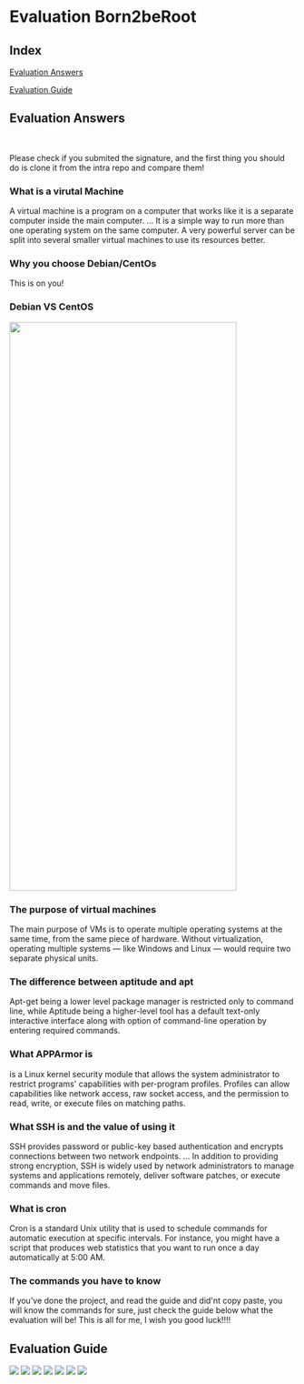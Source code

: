 <h1> Evaluation Born2beRoot</h1>

<h2> Index </h2>
<p><a href="#Evaluation">
   Evaluation Answers
</a></p>
<p><a href="#EvaScript">
   Evaluation Guide
</a></p>

<h2 id="Evaluation">Evaluation Answers</h2>
</br>
<p> Please check if you submited the signature, and the first thing you should do is clone it from the intra repo and compare them!</p>
<h3> What is a virutal Machine</h3>
<p> A virtual machine is a program on a computer that works like it is a separate computer inside the main computer. ... It is a simple way to run more than one operating system on the same computer. A very powerful server can be split into several smaller virtual machines to use its resources better.</p>
<h3> Why you choose Debian/CentOs</h3>
<p> This is on you!</p>
<h3> Debian VS CentOS</h3>
<p> <img src="https://1gbits.com/uploads/tinymce/Suno/2021/01/26/60103c3a61497-debian-vs-centos-infograph.png" width="400px" height="1000px"></p>
<h3> The purpose of virtual machines</h3>
<p> The main purpose of VMs is to operate multiple operating systems at the same time, from the same piece of hardware. Without virtualization, operating multiple systems — like Windows and Linux — would require two separate physical units.</p>
<h3> The difference between aptitude and apt</h3>
<p> Apt-get being a lower level package manager is restricted only to command line, while Aptitude being a higher-level tool has a default text-only interactive interface along with option of command-line operation by entering required commands.</p>
<h3> What APPArmor is</h3>
<p> is a Linux kernel security module that allows the system administrator to restrict programs' capabilities with per-program profiles. Profiles can allow capabilities like network access, raw socket access, and the permission to read, write, or execute files on matching paths.</p>
<h3> What SSH is and the value of using it</h3>
<p> SSH provides password or public-key based authentication and encrypts connections between two network endpoints. ... In addition to providing strong encryption, SSH is widely used by network administrators to manage systems and applications remotely, deliver software patches, or execute commands and move files.</p>
<h3> What is cron</h3>
<p> Cron is a standard Unix utility that is used to schedule commands for automatic execution at specific intervals. For instance, you might have a script that produces web statistics that you want to run once a day automatically at 5:00 AM.</p>
<h3> The commands you have to know</h3>
<p> If you've done the project, and read the guide and did'nt copy paste, you will know the commands for sure, just check the guide below what the evaluation will be! This is all for me, I wish you good luck!!!!


<h2 id="EvaScript">Evaluation Guide</h2>
<img src="https://cdn.discordapp.com/attachments/920049215504269342/922836718707687424/Screen_Shot_2021-12-10_at_11.50.52_AM.png">
<img src="https://cdn.discordapp.com/attachments/920049215504269342/922836719022247956/Screen_Shot_2021-12-10_at_11.51.07_AM.png">
<img src="https://cdn.discordapp.com/attachments/920049215504269342/922836719378771988/Screen_Shot_2021-12-10_at_11.51.25_AM.png">
<img src="https://cdn.discordapp.com/attachments/920049215504269342/922836719861121044/Screen_Shot_2021-12-10_at_11.51.41_AM.png">
<img src="https://cdn.discordapp.com/attachments/920049215504269342/922836720418955294/Screen_Shot_2021-12-10_at_11.51.56_AM.png">
<img src="https://cdn.discordapp.com/attachments/920049215504269342/922836721027125268/Screen_Shot_2021-12-10_at_11.52.13_AM.png">
<img src="https://cdn.discordapp.com/attachments/920049215504269342/922836721320755210/Screen_Shot_2021-12-10_at_11.52.29_AM.png">
